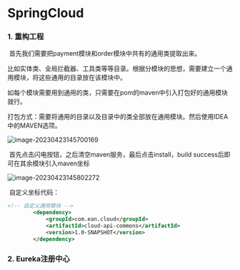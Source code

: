 # SpringCloud

### 1. 重构工程

​	首先我们需要把payment模块和order模块中共有的通用类提取出来。

​	比如实体类、全局拦截器、工具类等等目录。根据分模块的思想，需要建立一个通用模块，将这些通用的目录放在该模块中。

​	如每个模块需要用到通用的类，只需要在pom的maven中引入打包好的通用模块就行。

​	打包方式：需要将通用的目录以及目录中的类全部放在通用模块。然后使用IDEA中的MAVEN选项。

![image-20230423145700169](C:\Users\Asphyxia\AppData\Roaming\Typora\typora-user-images\image-20230423145700169.png)

​	首先点击闪电按钮，之后清空maven服务，最后点击install，build success后即可在其余模块引入maven坐标

![image-20230423145802272](C:\Users\Asphyxia\AppData\Roaming\Typora\typora-user-images\image-20230423145802272.png)

​	自定义坐标代码：

```xml
<!-- 自定义通用模块 -->
        <dependency>
            <groupId>com.ean.cloud</groupId>
            <artifactId>cloud-api-commons</artifactId>
            <version>1.0-SNAPSHOT</version>
        </dependency>
```

### 2. Eureka注册中心

